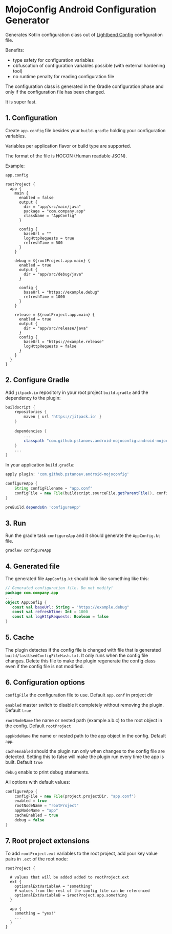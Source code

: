 # MojoConfig Android Configuration Generator

Generates Kotlin configuration class out of [Lightbend Config](https://github.com/lightbend/config) configuration file.

Benefits:
- type safety for configuration variables
- obfuscation of configuration variables possible (with external hardening tool)
- no runtime penalty for reading configuration file

The configuration class is generated in the Gradle configuration phase and only if the configuration file has been changed.

It is super fast.

## 1. Configuration
Create `app.config` file besides your ``build.gradle`` holding your configuration variables.

Variables per application flavor or build type are supported.

The format of the file is HOCON (Human readable JSON). 

Example:

`app.config`

```
rootProject {
  app {
    main {
      enabled = false
      output {
        dir = "app/src/main/java"
        package = "com.company.app"
        className = "AppConfig"
      }

      config {
        baseUrl = ""
        logHttpRequests = true
        refreshTime = 500
      }
    }

    debug = ${rootProject.app.main} {
      enabled = true
      output {
        dir = "app/src/debug/java"
      }

      config {
        baseUrl = "https://example.debug"
        refreshTime = 1000
      }
    }

    release = ${rootProject.app.main} {
      enabled = true
      output {
        dir = "app/src/release/java"
      }
      config {
        baseUrl = "https://example.release"
        logHttpRequests = false
      }
    }
  }
}
```

## 2. Configure Gradle

Add ``jitpack.io`` repository in your root project ``build.gradle`` and the dependency to the plugin:

``` groovy
buildscript {
    repositories {
        maven { url 'https://jitpack.io' }
    }
    
    dependencies {
        ...
        classpath "com.github.pstanoev.android-mojoconfig:android-mojoconfig:0.2.0"
    }
    ...
}
```

In your application ``build.gradle``:

``` groovy
apply plugin: 'com.github.pstanoev.android-mojoconfig'

configureApp {
    String configFilename = "app.conf"
    configFile = new File(buildscript.sourceFile.getParentFile(), configFilename)
}

preBuild.dependsOn 'configureApp'
```

## 3. Run
Run the gradle task ``configureApp`` and it should generate the ``AppConfig.kt`` file.

```
gradlew configureApp
```

## 4. Generated file
The generated file ``AppConfig.kt`` should look like something like this:

``` kotlin
// Generated configuration file. Do not modify!
package com.company.app
...
object AppConfig {
   const val baseUrl: String = "https://example.debug"
   const val refreshTime: Int = 1000
   const val logHttpRequests: Boolean = false
}

```

## 5. Cache
The plugin detectes if the config file is changed with file that is generated ``build/lastUsedConfigFileHash.txt``.
It only runs when the config file changes.
Delete this file to make the plugin regenerate the config class even if the config file is not modified.


## 6. Configuration options

``configFile`` the configuration file to use. Default ``app.conf`` in project dir

``enabled`` master switch to disable it completely without removing the plugin. Default ``true``

``rootNodeName`` the name or nested path (example a.b.c) to the root object in the config. Default ``rootProject``

``appNodeName`` the name or nested path to the app object in the config. Default ``app``. 

``cacheEnabled`` should the plugin run only when changes to the config file are detected. Setting this to false will make the plugin run every time the app is built. Default ``true``

``debug`` enable to print debug statements.

All options with default values:

``` groovy
configureApp {
    configFile = new File(project.projectDir, "app.conf")
    enabled = true
    rootNodeName = "rootProject"
    appNodeName = "app"
    cacheEnabled = true
    debug = false
}
```

## 7. Root project extensions
To add ``rootProject.ext`` variables to the root project, add your key  value pairs in ``.ext`` of the root node:

```
rootProject {
  
  # values that will be added added to rootProject.ext
  ext {
    optionalExtVariableA = "something"
    # values from the rest of the config file can be referenced
    optionalExtVariableB = $rootProject.app.something
  }
  
  app {
    something = "yes!"
    ...
  }
}
```

